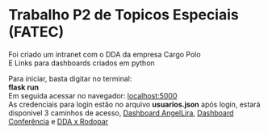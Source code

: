# Trabalho P2 de Topicos Especiais (FATEC)

Foi criado um intranet com o DDA da empresa Cargo Polo <br>
E Links para dashboards criados em python

Para iniciar, basta digitar no terminal: <br> <b>flask run</b> <br>Em seguida acessar no navegador: <a href="http://localhost:5000/">localhost:5000</a>
<br>As credenciais para login estão no arquivo <b>usuarios.json</b> após login, estará disponivel 3 caminhos de acesso, <a href="https://cargopolo.streamlit.app/">Dashboard AngelLira</a>, <a href="https://controle.streamlit.app/">Dashboard Conferência</a> e <a href="http://localhost:5000/exibir_dados">DDA x Rodopar</a>
